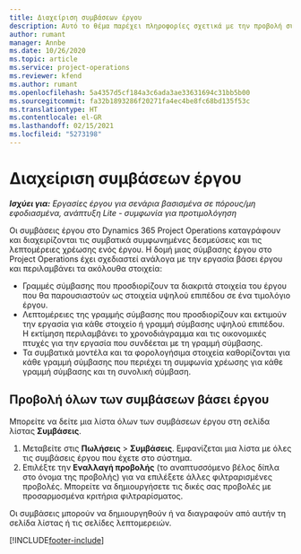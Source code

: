 ```yaml
---
title: Διαχείριση συμβάσεων έργου
description: Αυτό το θέμα παρέχει πληροφορίες σχετικά με την προβολή συμβάσεων βάσει έργου.
author: rumant
manager: Annbe
ms.date: 10/26/2020
ms.topic: article
ms.service: project-operations
ms.reviewer: kfend
ms.author: rumant
ms.openlocfilehash: 5a4357d5cf184a3c6ada3ae33631694c31bb5b00
ms.sourcegitcommit: fa32b1893286f20271fa4ec4be8fc68bd135f53c
ms.translationtype: HT
ms.contentlocale: el-GR
ms.lasthandoff: 02/15/2021
ms.locfileid: "5273198"
---
```

# <a name="manage-project-contracts"></a>Διαχείριση συμβάσεων έργου

_**Ισχύει για:** Εργασίες έργου για σενάρια βασισμένα σε πόρους/μη εφοδιασμένα, ανάπτυξη Lite - συμφωνία για προτιμολόγηση_

Οι συμβάσεις έργου στο Dynamics 365 Project Operations καταγράφουν και διαχειρίζονται τις συμβατικά συμφωνημένες δεσμεύσεις και τις λεπτομέρειες χρέωσης ενός έργου. Η δομή μιας σύμβασης έργου στο Project Operations έχει σχεδιαστεί ανάλογα με την εργασία βάσει έργου και περιλαμβάνει τα ακόλουθα στοιχεία:

- Γραμμές σύμβασης που προσδιορίζουν τα διακριτά στοιχεία του έργου που θα παρουσιαστούν ως στοιχεία υψηλού επιπέδου σε ένα τιμολόγιο έργου.
- Λεπτομέρειες της γραμμής σύμβασης που προσδιορίζουν και εκτιμούν την εργασία για κάθε στοιχείο ή γραμμή σύμβασης υψηλού επιπέδου. Η εκτίμηση περιλαμβάνει το χρονοδιάγραμμα και τις οικονομικές πτυχές για την εργασία που συνδέεται με τη γραμμή σύμβασης.
- Τα συμβατικά μοντέλα και τα φορολογήσιμα στοιχεία καθορίζονται για κάθε γραμμή σύμβασης που περιέχει τη συμφωνία χρέωσης για κάθε γραμμή σύμβασης και τη συνολική σύμβαση.

## <a name="view-all-project-based-contracts"></a>Προβολή όλων των συμβάσεων βάσει έργου

Μπορείτε να δείτε μια λίστα όλων των συμβάσεων έργου στη σελίδα λίστας **Συμβάσεις**. 

1. Μεταβείτε στις **Πωλήσεις** > **Συμβάσεις**. Εμφανίζεται μια λίστα με όλες τις συμβάσεις έργου που έχετε στο σύστημα. 
2. Επιλέξτε την **Εναλλαγή προβολής** (το αναπτυσσόμενο βέλος δίπλα στο όνομα της προβολής) για να επιλέξετε άλλες φιλτραρισμένες προβολές. Μπορείτε να δημιουργήσετε τις δικές σας προβολές με προσαρμοσμένα κριτήρια φιλτραρίσματος.

Οι συμβάσεις μπορούν να δημιουργηθούν ή να διαγραφούν από αυτήν τη σελίδα λίστας ή τις σελίδες λεπτομερειών.


[!INCLUDE[footer-include](../../includes/footer-banner.md)]